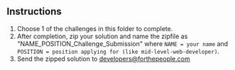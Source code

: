 ## Instructions
1. Choose 1 of the challenges in this folder to complete.
2. After completion, zip your solution and name the zipfile as "NAME_POSITION_Challenge_Submission" where `NAME = your name` and `POSITION = position applying for (like mid-level-web-developer)`.
3. Send the zipped solution to developers@forthepeople.com